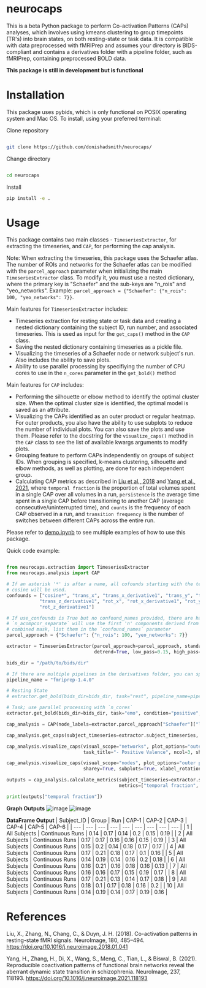 # neurocaps
This is a beta Python package to perform Co-activation Patterns (CAPs) analyses, which involves using kmeans clustering to group timepoints (TR's) into brain states, on both resting-state or task data. It is compatible with data preprocessed with fMRIPrep and assumes your directory is BIDS-compliant and contains a derivatives folder with a pipeline folder, such as fMRIPrep, containing preprocessed BOLD data.

**This package is still in development but is functional**

# Installation

This package uses pybids, which is only functional on POSIX operating system and Mac OS. To install, using your preferred terminal:

Clone repository

```bash

git clone https://github.com/donishadsmith/neurocaps/

```

Change directory

```bash

cd neurocaps

```

Install 

```bash
pip install -e .

```

# Usage
 This package contains two main classes - `TimeseriesExtractor`, for extracting the timeseries, and `CAP`, for performing the cap analysis.

Note: When extracting the timeseries, this package uses the Schaefer atlas. The number of ROIs and networks for the Schaefer atlas can be modified with the `parcel_approach` parameter when initializing the main `TimeseriesExtractor` class. To modify it, you must use a nested dictionary, where the primary key is "Schaefer" and the sub-keys are "n_rois" and "yeo_networks". Example: `parcel_approach = {"Schaefer": {"n_rois": 100, "yeo_networks": 7}}`.

Main features for `TimeseriesExtractor` includes:

- Timeseries extraction for resting state or task data and creating a nested dictionary containing the subject ID, run number, and associated timeseries. This is used as input for the `get_caps()` method in the `CAP` class.
- Saving the nested dictionary containing timeseries as a pickle file.
- Visualizing the timeseries of a Schaefer node or network subject's run. Also includes the ability to save plots.
- Ability to use parallel processing by specifiying the number of CPU cores to use in the `n_cores` parameter in the `get_bold()` method

Main features for `CAP` includes:

- Performing the silhouette or elbow method to identify the optimal cluster size. When the optimal cluster size is identified, the optimal model is saved as an attribute.
- Visualizing the CAPs identified as an outer product or regular heatmap. For outer products, you also have the ability to use subplots to reduce the number of individual plots. You can also save the plots and use them. Please refer to the docstring for the `visualize_caps()` method in the `CAP` class to see the list of available kwargs arguments to modify plots.
- Grouping feature to perform CAPs independently on groups of subject IDs. When grouping is specified, k-means clustering, silhouette and elbow methods, as well as plotting, are done for each independent group.
- Calculating CAP metrics as described in [Liu et al., 2018](https://doi.org/10.1016/j.neuroimage.2018.01.041) and [Yang et al., 2021](https://doi.org/10.1016/j.neuroimage.2021.118193), where `temporal fraction` is the proportion of total volumes spent in a single CAP over all volumes in a run, `persistence` is the average time spent in a single CAP before transitioning to another CAP (average consecutive/uninterrupted time), and `counts` is the frequency of each CAP observed in a run, and `transition frequency` is the number of switches between
different CAPs across the entire run.

Please refer to [demo.ipynb](https://github.com/donishadsmith/neurocaps/blob/main/demo.ipynb) to see multiple examples of how to use this package.

Quick code example:

```python

from neurocaps.extraction import TimeseriesExtractor
from neurocaps.analysis import CAP

# If an asterisk '*' is after a name, all cofounds starting with the term preceding the paramter will be used. in this case, all parameters starting with 
# cosine will be used.
confounds = ["cosine*", "trans_x", "trans_x_derivative1", "trans_y", "trans_y_derivative1", "trans_z",
            "trans_z_derivative1", "rot_x", "rot_x_derivative1", "rot_y", "rot_y_derivative1", "rot_z",
            "rot_z_derivative1"]

# If use_confounds is True but no confound_names provided, there are hardcoded confound names that will extract the data from the confound files outputted by fMRIPrep
# `n_acompcor_separate` will use the first 'n' components derived from the separate white-matter (WM) and cerebrospinalfluid (CSF). To use the acompcor components from the 
# combined mask, list them in the `confound_names` parameter
parcel_approach = {"Schaefer": {"n_rois": 100, "yeo_networks": 7}}

extractor = TimeseriesExtractor(parcel_approach=parcel_approach, standardize="zscore_sample", use_confounds=True, 
                                detrend=True, low_pass=0.15, high_pass=0.01, confound_names=confounds, n_acompcor_separate=6)

bids_dir = "/path/to/bids/dir"

# If there are multiple pipelines in the derivatives folder, you can specify a specific pipeline
pipeline_name = "fmriprep-1.4.0"

# Resting State
# extractor.get_bold(bids_dir=bids_dir, task="rest", pipeline_name=pipeline_name)

# Task; use parallel processing with `n_cores`
extractor.get_bold(bids_dir=bids_dir, task="emo", condition="positive", pipeline_name=pipeline_name, n_cores=10)

cap_analysis = CAP(node_labels=extractor.parcel_approach["Schaefer"]["labels"], n_clusters=6)

cap_analysis.get_caps(subject_timeseries=extractor.subject_timeseries, standardize = True)

cap_analysis.visualize_caps(visual_scope="networks", plot_options="outer product", 
                            task_title="- Positive Valence", ncol=3, sharey=True, subplots=True)

cap_analysis.visualize_caps(visual_scope="nodes", plot_options="outer product", task_title="- Positive Valence", ncol=3,
                            sharey=True, subplots=True, xlabel_rotation=90, tight_layout=False, hspace = 0.4)

outputs = cap_analysis.calculate_metrics(subject_timeseries=extractor.subject_timeseries, tr=2.0, return_df=True, output_dir=output_dir, 
                                         metrics=["temporal fraction", "persistence"],continuous_runs=True, file_name="All_Subjects_CAPs_metrics")

print(outputs["temporal fraction"])

```
**Graph Outputs**
![image](https://github.com/donishadsmith/neurocaps/assets/112973674/4699bbd9-1f55-462b-9d9e-4ef17da79ad4)
![image](https://github.com/donishadsmith/neurocaps/assets/112973674/506c5be5-540d-43a9-8a61-c02062f5c6f9)

**DataFrame Output**
| Subject_ID | Group | Run | CAP-1 | CAP-2 | CAP-3 | CAP-4 | CAP-5 | CAP-6 |
| --- | --- | --- | --- | --- | --- | --- | --- | --- |
| 1 | All Subjects | Continuous Runs | 0.14 | 0.17 | 0.14 | 0.2 | 0.15 | 0.19 |
| 2 | All Subjects | Continuous Runs | 0.17 | 0.17 | 0.16 | 0.16 | 0.15 | 0.19 |
| 3 | All Subjects | Continuous Runs | 0.15 | 0.2 | 0.14 | 0.18 | 0.17 | 0.17 |
| 4 | All Subjects | Continuous Runs | 0.17 | 0.21 | 0.18 | 0.17 | 0.1 | 0.16 |
| 5 | All Subjects | Continuous Runs | 0.14 | 0.19 | 0.14 | 0.16 | 0.2 | 0.18 |
| 6 | All Subjects | Continuous Runs | 0.16 | 0.21 | 0.16 | 0.18 | 0.16 | 0.13 |
| 7 | All Subjects | Continuous Runs | 0.16 | 0.16 | 0.17 | 0.15 | 0.19 | 0.17 |
| 8 | All Subjects | Continuous Runs | 0.17 | 0.21 | 0.13 | 0.14 | 0.17 | 0.18 |
| 9 | All Subjects | Continuous Runs | 0.18 | 0.1 | 0.17 | 0.18 | 0.16 | 0.2 |
| 10 | All Subjects | Continuous Runs | 0.14 | 0.19 | 0.14 | 0.17 | 0.19 | 0.16 |

# References
Liu, X., Zhang, N., Chang, C., & Duyn, J. H. (2018). Co-activation patterns in resting-state fMRI signals. NeuroImage, 180, 485–494. https://doi.org/10.1016/j.neuroimage.2018.01.041

Yang, H., Zhang, H., Di, X., Wang, S., Meng, C., Tian, L., & Biswal, B. (2021). Reproducible coactivation patterns of functional brain networks reveal the aberrant dynamic state transition in schizophrenia. NeuroImage, 237, 118193. https://doi.org/10.1016/j.neuroimage.2021.118193

